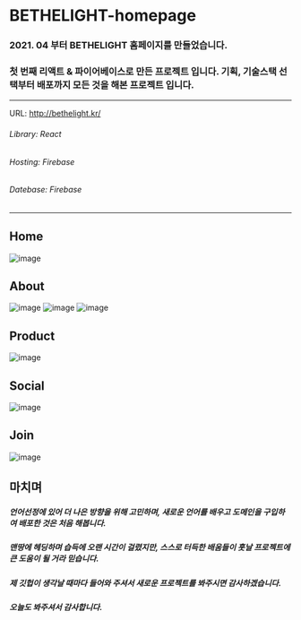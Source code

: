 # BETHELIGHT-homepage


### 2021. 04 부터 BETHELIGHT 홈페이지를 만들었습니다.
### 첫 번째 리액트 & 파이어베이스로 만든 프로젝트 입니다.    기획, 기술스택 선택부터 배포까지 모든 것을 해본 프로젝트 입니다.

___
   
      
         



URL: <http://bethelight.kr/>


   
      
         



###### Library: React
###### Hosting: Firebase
###### Datebase: Firebase


___
Home
-------------

![image](https://user-images.githubusercontent.com/67785225/117905858-d470ac00-b30e-11eb-9cfc-cb882c87d6aa.png)


   
About
-------------
![image](https://user-images.githubusercontent.com/67785225/117905998-10a40c80-b30f-11eb-9cec-03e9e77ec803.png)
![image](https://user-images.githubusercontent.com/67785225/117906044-21ed1900-b30f-11eb-9dd8-b0455c74c5cf.png)
![image](https://user-images.githubusercontent.com/67785225/117906060-2a455400-b30f-11eb-9f3c-43d0bb5d4dd3.png)
   
      
Product
-------------
![image](https://user-images.githubusercontent.com/67785225/117906100-3cbf8d80-b30f-11eb-9536-1200a805fc48.png)
      
Social
-------------
![image](https://user-images.githubusercontent.com/67785225/117906120-477a2280-b30f-11eb-9265-c53b685910fb.png)

Join
-------------
![image](https://user-images.githubusercontent.com/67785225/117906303-9b850700-b30f-11eb-841e-b5fcd572adcf.png)




마치며
-------------
##### 언어선정에 있어 더 나은 방향을 위해 고민하며, 새로운 언어를 배우고 도메인을 구입하여 배포한 것은 처음 해봅니다.
##### 맨땅에 헤딩하며 습득에 오랜 시간이 걸렸지만, 스스로 터득한 배움들이 훗날 프로젝트에 큰 도움이 될 거라 믿습니다.
##### 제 깃헙이 생각날 때마다 들어와 주셔서 새로운 프로젝트를 봐주시면 감사하겠습니다.
##### 오늘도 봐주셔서 감사합니다.

